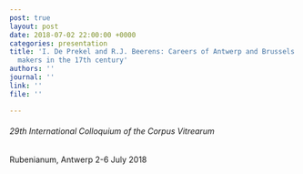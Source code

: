 ```yaml
---
post: true
layout: post
date: 2018-07-02 22:00:00 +0000
categories: presentation
title: 'I. De Prekel and R.J. Beerens: Careers of Antwerp and Brussels stained-glass
  makers in the 17th century'
authors: ''
journal: ''
link: ''
file: ''

---
```

###### 29th International Colloquium of the Corpus Vitrearum

Rubenianum, Antwerp 2-6 July 2018